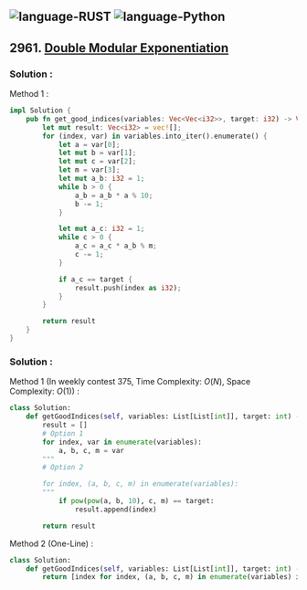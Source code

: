![language-RUST](https://img.shields.io/badge/RUST-8d4004?style=for-the-badge&logo=RUST)
![language-Python](https://img.shields.io/badge/Python-ffd43b?style=for-the-badge&logo=PYTHON)
---

## 2961. [Double Modular Exponentiation](https://leetcode.com/problems/double-modular-exponentiation)

### Solution :

Method 1 :
```rust
impl Solution {
    pub fn get_good_indices(variables: Vec<Vec<i32>>, target: i32) -> Vec<i32> {
        let mut result: Vec<i32> = vec![];
        for (index, var) in variables.into_iter().enumerate() {
            let a = var[0];
            let mut b = var[1];
            let mut c = var[2];
            let m = var[3];
            let mut a_b: i32 = 1;
            while b > 0 {
                a_b = a_b * a % 10;
                b -= 1;
            }

            let mut a_c: i32 = 1;
            while c > 0 {
                a_c = a_c * a_b % m;
                c -= 1;
            }

            if a_c == target {
                result.push(index as i32);
            }
        }

        return result
    }
}
```

### Solution :

Method 1 (In weekly contest 375, Time Complexity: $O(N)$, Space Complexity: $O(1)$) :
```python
class Solution:
    def getGoodIndices(self, variables: List[List[int]], target: int) -> List[int]:
        result = []
        # Option 1
        for index, var in enumerate(variables):
            a, b, c, m = var
        """
        # Option 2

        for index, (a, b, c, m) in enumerate(variables):
        """
            if pow(pow(a, b, 10), c, m) == target:
                result.append(index)

        return result
```

Method 2 (One-Line) :
```python
class Solution:
    def getGoodIndices(self, variables: List[List[int]], target: int) -> List[int]:
        return [index for index, (a, b, c, m) in enumerate(variables) if pow(pow(a, b, 10), c, m) == target]
```
